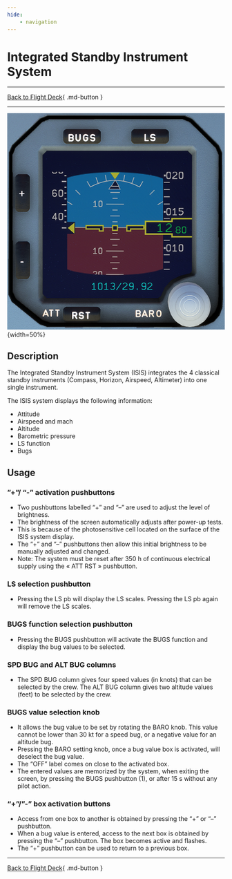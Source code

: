 ```yaml
---
hide:
    - navigation
---
```


# Integrated Standby Instrument System

---

[Back to Flight Deck](../flight-deck.md){ .md-button }

---

![Integrated Standby Instrument System](../../../assets/a32nx-briefing/overhead-panel/ISIS.png "Integrated Standby Instrument System"){width=50%}

## Description

The Integrated Standby Instrument System (ISIS) integrates the 4 classical standby instruments (Compass, Horizon, Airspeed, Altimeter) into one single instrument.

The ISIS system displays the following information:

- Attitude
- Airspeed and mach
- Altitude
- Barometric pressure
- LS function
- Bugs

## Usage

### ”+”/ “-” activation pushbuttons

- Two pushbuttons labelled “+” and “–” are used to adjust the level of brightness.
- The brightness of the screen automatically adjusts after power-up tests.
- This is because of the photosensitive cell located on the surface of the ISIS system display.
- The “+” and “–” pushbuttons then allow this initial brightness to be manually adjusted and changed.
- Note: The system must be reset after 350 h of continuous electrical supply using the « ATT RST » pushbutton.

### LS selection pushbutton

- Pressing the LS pb will display the LS scales. Pressing the LS pb again will remove the LS scales.

### BUGS function selection pushbutton

- Pressing the BUGS pushbutton will activate the BUGS function and display the bug values to be selected.

### SPD BUG and ALT BUG columns

- The SPD BUG column gives four speed values (in knots) that can be selected by the crew. The ALT BUG column gives two altitude values (feet) to be selected by the crew.

### BUGS value selection knob

- It allows the bug value to be set by rotating the BARO knob. This value cannot be lower than 30 kt for a speed bug, or a negative value for an altitude bug.
- Pressing the BARO setting knob, once a bug value box is activated, will deselect the bug value.
- The “OFF” label comes on close to the activated box.
- The entered values are memorized by the system, when exiting the screen, by pressing the BUGS pushbutton (1), or after 15 s without any pilot action.

### “+”/”-” box activation buttons

- Access from one box to another is obtained by pressing the “+” or “–” pushbutton.
- When a bug value is entered, access to the next box is obtained by pressing the “–” pushbutton. The box becomes active and flashes.
- The “+” pushbutton can be used to return to a previous box.




---

[Back to Flight Deck](../flight-deck.md){ .md-button }


